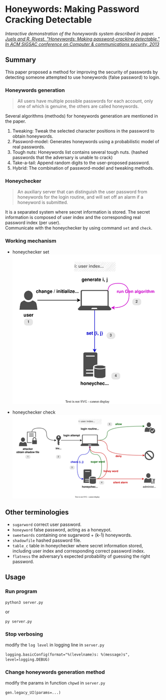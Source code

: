 <h1> Honeywords: Making Password Cracking Detectable </h1>

*Interactive demonstration of the honeywords system described in paper.*  
[*Juels and R. Rivest. "Honeywords: Making password-cracking detectable." In ACM SIGSAC conference on Computer & communications security, 2013*](https://people.csail.mit.edu/rivest/pubs/JR13.pdf)

<h2> Summary </h2>
This paper proposed a method for improving the security of passwords by detecting someone attempted to use honeywords (false password) to login.

<h3> Honeywords generation </h3>

> All users have multiple possible passwords for each account, only one of which is genuine, the others are called honeywords.

Several algorithms (methods) for honeywords generation are mentioned in the paper.
1. Tweaking: Tweak the selected character positions in the password to obtain honeywords.
2. Password-model: Generates honeywords using a probabilistic model of real passwords.
3. Tough nuts: Honeywords list contains several tough nuts. (hashed passwords that the adversary is unable to crack)
4. Take-a-tail: Append random digits to the user-proposed password.
5. Hybrid: The combination of password-model and tweaking methods.

<h3> Honeychecker </h3>

> An auxiliary server that can distinguish the user password from honeywords for the login routine, and will set off an alarm if a honeyword is submitted.

It is a separated system where secret information is stored. The secret information is composed of user index and the
corresponding real password index (per user).  
Communicate with the honeychecker by using command `set` and `check`.

<h3> Working mechanism </h3>

* honeychecker set  
![honeychecker set](/images/honeychecker-set.drawio.svg)

* honeychecker check  
![honeychecker check](/images/honeychecker-check.drawio.svg)

<h2> Other terminologies </h2>

* `sugarword` correct user password.
* `honeyword` false password, acting as a honeypot.
* `sweetwords` containing one sugarword + (k-1) honeywords.
* `shadowfile` hashed password file.
* `table_c` table in honeychecker where secret information stored, including user index and corresponding correct password index.
* `flatness` the adversary’s expected probability of guessing the right password.

<h2> Usage </h2>

<h3> Run program </h3>

```
python3 server.py
```
or
```
py server.py
```

<h3> Stop verbosing </h3>

modify the `log level` in logging line in `server.py`
```
logging.basicConfig(format="%(levelname)s: %(message)s", level=logging.DEBUG)
```

<h3> Change honeywords generation method </h3>

modify the params in function `chpwd` in `server.py`  
```
gen.legacy_UI(params=...)
```

